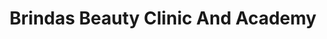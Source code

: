 ---
title: "Brindas Beauty Clinic And Academy"
url: /bangalore/brindas-beauty-clinic-and-academy-marthalli-road/
shop: beauty
---